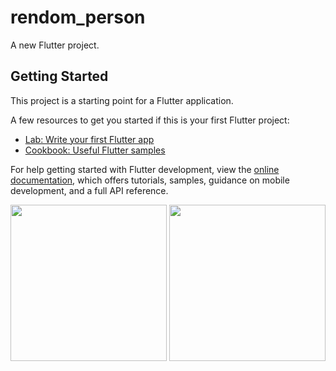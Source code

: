 # rendom_person

A new Flutter project.

## Getting Started

This project is a starting point for a Flutter application.

A few resources to get you started if this is your first Flutter project:

- [Lab: Write your first Flutter app](https://docs.flutter.dev/get-started/codelab)
- [Cookbook: Useful Flutter samples](https://docs.flutter.dev/cookbook)

For help getting started with Flutter development, view the
[online documentation](https://docs.flutter.dev/), which offers tutorials,
samples, guidance on mobile development, and a full API reference.

<img src="https://user-images.githubusercontent.com/118449869/212047467-dfbdf84f-d5de-4916-84d6-fadfc03079aa.jpg" width="250px">


<img src="https://user-images.githubusercontent.com/118449869/212047478-49b4ee90-e133-4369-90bf-ca6752e2a4ba.mp4" width="250px">


 
